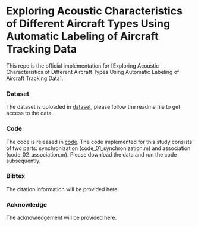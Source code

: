 # Exploring Acoustic Characteristics of Different Aircraft Types Using Automatic Labeling of Aircraft Tracking Data

This repo is the official implementation for [Exploring Acoustic Characteristics of Different Aircraft Types Using Automatic Labeling of Aircraft Tracking Data].

### Dataset
The dataset is uploaded in [dataset](https://github.com/JustMeZXX/Multi-Modal-Sensor-Fusion-for-Acoustic-Exploration-of-Aircraft-Signals/tree/main/data), please follow the readme file to get access to the data.

### Code
The code is released in [code](https://github.com/JustMeZXX/Multi-Modal-Sensor-Fusion-for-Acoustic-Exploration-of-Aircraft-Signals/tree/main/code). The code implemented for this study consists of two parts: synchronization (code_01_synchronization.m) and association (code_02_association.m). Please download the data and run the code subsequently. 

### Bibtex
The citation information will be provided here. 

### Acknowledge
The acknowledgement will be provided here. 
